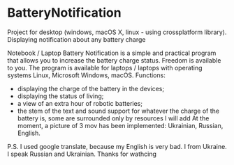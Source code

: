# BatteryNotification 
Project for desktop (windows, macOS X, linux - using crossplatform library). Displaying notification about any battery charge

Notebook / Laptop Battery Notification is a simple and practical program that allows you to increase the battery charge status. Freedom is available to you.
The program is available for laptops / laptops with operating systems Linux, Microsoft Windows, macOS.
Functions:
- displaying the charge of the battery in the devices;
- displaying the status of living;
- a view of an extra hour of robotic batteries;
- the stem of the text and sound support for whatever the charge of the battery is, some are surrounded only by resources I will add
At the moment, a picture of 3 mov has been implemented: Ukrainian, Russian, English.

P.S. I used google translate, because my English is very bad. I from Ukraine. I speak Russian and Ukrainian. Thanks for wathcing
